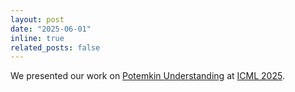 ```yaml
---
layout: post
date: "2025-06-01"
inline: true
related_posts: false
---
```


We presented our work on [Potemkin Understanding](https://arxiv.org/abs/2506.21521) at [ICML 2025](https://icml.cc/).